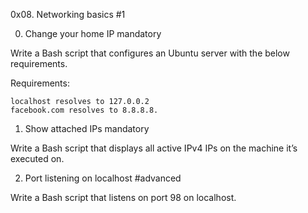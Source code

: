 0x08. Networking basics #1 

0. Change your home IP
mandatory

Write a Bash script that configures an Ubuntu server with the below requirements.

Requirements:

    localhost resolves to 127.0.0.2
    facebook.com resolves to 8.8.8.8.


1. Show attached IPs
mandatory

Write a Bash script that displays all active IPv4 IPs on the machine it’s executed on.


2. Port listening on localhost
#advanced

Write a Bash script that listens on port 98 on localhost.